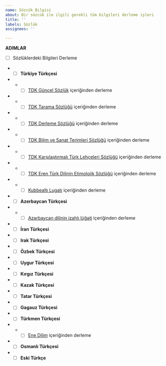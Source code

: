 ```yaml
---
name: Sözcük Bilgisi
about: Bir sözcük ile ilgili gerekli tüm bilgileri derleme işleri
title: ''
labels: Sözlük
assignees: ''

---
```


**ADIMLAR**
- [ ] Sözlüklerdeki Bilgileri Derleme
- - [ ] **Türkiye Türkçesi**
- - - [ ] [TDK Güncel Sözlük](https://sozluk.gov.tr/) içeriğinden derleme
- - - [ ] [TDK Tarama Sözlüğü](https://sozluk.gov.tr/) içeriğinden derleme
- - - [ ] [TDK Derleme Sözlüğü](https://sozluk.gov.tr/) içeriğinden derleme
- - - [ ] [TDK Bilim ve Sanat Terimleri Sözlüğü](https://sozluk.gov.tr/) içeriğinden derleme
- - - [ ] [TDK Karşılaştırmalı Türk Lehçeleri Sözlüğü](https://sozluk.gov.tr/) içeriğinden derleme
- - - [ ] [TDK Eren Türk Dilinin Etimolojik Sözlüğü](https://sozluk.gov.tr/) içeriğinden derleme
- - - [ ] [Kubbealtı Lugatı](http://lugatim.com/) içeriğinden derleme
- - [ ] **Azerbaycan Türkçesi**
- - - [ ] [Azərbaycan dilinin izahlı lüğəti](https://obastan.com/azerbaycan-dilinin-izahli-lugeti/) içeriğinden derleme
- - [ ] **İran Türkçesi**
- - [ ] **Irak Türkçesi**
- - [ ] **Özbek Türkçesi**
- - [ ] **Uygur Türkçesi**
- - [ ] **Kırgız Türkçesi**
- - [ ] **Kazak Türkçesi**
- - [ ] **Tatar Türkçesi**
- - [ ] **Gagauz Türkçesi**
- - [ ] **Türkmen Türkçesi**
- - - [ ] [Ene Dilim](http://www.enedilim.com/) içeriğinden derleme
- - [ ] **Osmanlı Türkçesi**
- - [ ] **Eski Türkçe**
